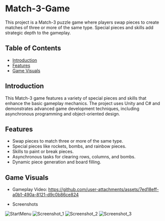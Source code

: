 # Match-3-Game

This project is a Match-3 puzzle game where players swap pieces to create matches of three or more of the same type. Special pieces and skills add strategic depth to the gameplay.

## Table of Contents

- [Introduction](#introduction)
- [Features](#features)
- [Game Visuals](#game-visuals)

## Introduction

This Match-3 game features a variety of special pieces and skills that enhance the basic gameplay mechanics. The project uses Unity and C# and demonstrates advanced game development techniques, including asynchronous programming and object-oriented design.

## Features

- Swap pieces to match three or more of the same type.
- Special pieces like rockets, bombs, and rainbow pieces.
- Skills to paint or break pieces.
- Asynchronous tasks for clearing rows, columns, and bombs.
- Dynamic piece generation and board filling.

## Game Visuals
 - Gameplay Video: https://github.com/user-attachments/assets/7ed18eff-a0b1-490a-8121-d9c0b86ce824

 - Screenshots

![StartMenu](https://github.com/user-attachments/assets/768d7799-8855-4c5e-8f84-b195d8cb6ba8)
![Screenshot_1](https://github.com/user-attachments/assets/06f84c21-4666-480e-a7a1-35906e9d6242)
![Screenshot_2](https://github.com/user-attachments/assets/6d0c1d71-e124-4d64-855d-9303d8ecf9ac)
![Screenshot_3](https://github.com/user-attachments/assets/5599b5c1-c6a9-4ae9-994b-c033c98f9dc9)






